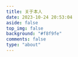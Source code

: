 ```yaml
---
title: 关于本人
date: 2023-10-24 20:53:04
aside: false
top_img: false
background: "#f8f9fe"
comments: false
type: "about"
---
```

